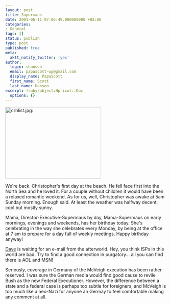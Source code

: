 ```yaml
---
layout: post
title: Supermaus
date: 2001-06-11 07:06:49.000000000 +02:00
categories:
- General
tags: []
status: publish
type: post
published: true
meta:
  aktt_notify_twitter: 'yes'
author:
  login: shanson
  email: papascott-wp@gmail.com
  display_name: PapaScott
  first_name: Scott
  last_name: Hanson
excerpt: !ruby/object:Hpricot::Doc
  options: {}
---
```

<p><img src="http://www.papascott.de/wordpress/wp-content/uploads/2001/06/crhlist.jpg" height="225" width="300" border="0" alt="crhlist.jpg: " /></p>
<p>We're back. Christopher's first day at the beach. He fell face first into the North Sea and he loved it. For a couple without children it would have been a relaxed romantic weekend. As for us, well, Christopher was awake at 5am Sunday morning. Enough said. At least the weather was halfway decent, cool but mostly sunny.</p>
<p>Mama, Director-Executive-Supermaus by day, Mama-Supermaus on early mornings, evenings and weekends, has her birthday today. She's celebrating in the way she celebrates every Monday, by being at the office at 7 am to prepare for a day full of weekly meetings. Happy birthday anyway!</p>
<p><a href="http://scriptingnews.userland.com/backissues/2001/06/11">Dave</a> is waiting for an e-mail from the afterworld. Hey, you think ISPs in this world are bad. Try to find a good connection in purgatory... all you can find there is AOL and MSN!</p>
<p>Seriously, coverage in Germany of the McVeigh execution has been rather reserved. I was sure the German media would find good cause to revile Bush as the new Federal Executioner. However, the difference between a state and a federal case is perhaps too subtle for foreigners, and McVeigh is too much like a neo-Nazi for anyone an Germay to feel comfortable making any comment at all.</p>
